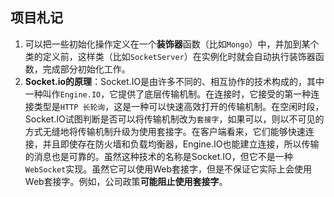 ## 项目札记
1. 可以把一些初始化操作定义在一个**装饰器**函数（比如`Mongo`）中，并加到某个类的定义前，这样类（比如`SocketServer`）在实例化时就会自动执行装饰器函数，完成部分初始化工作。
2. **Socket.io的原理**：Socket.IO是由许多不同的、相互协作的技术构成的，其中一种叫作`Engine.IO`，它提供了底层传输机制。在连接时，它接受的第一种连接类型是`HTTP 长轮询`，这是一种可以快速高效打开的传输机制。在空闲时段，Socket.IO试图判断是否可以将传输机制改为`套接字`，如果可以，则以不可见的方式无缝地将传输机制升级为使用套接字。在客户端看来，它们能够快速连接，并且即使存在防火墙和负载均衡器，Engine.IO也能建立连接，所以传输的消息也是可靠的。虽然这种技术的名称是Socket.IO，但它不是一种`WebSocket`实现。虽然它可以使用Web套接字，但是不保证它实际上会使用Web套接字。例如，公司政策**可能阻止使用套接字**。